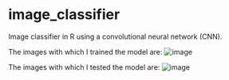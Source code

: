 # image_classifier
Image classifier in R using a convolutional neural network (CNN).

The images with which I trained the model are:
![image](https://github.com/danielsimon4/image_classifier/assets/155323325/0305f5a4-c449-4c13-ab03-7e843e15698d)

The images with which I tested the model are:
![image](https://github.com/danielsimon4/image_classifier/assets/155323325/823e9a8f-ad59-4163-895d-9bf4e9534591)
